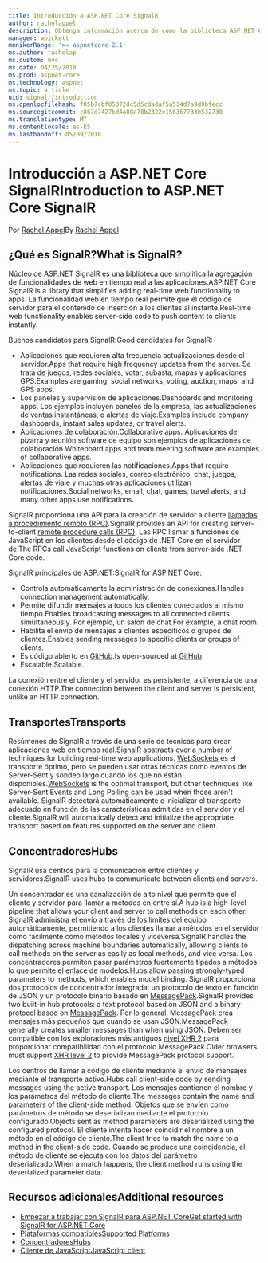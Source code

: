 ```yaml
---
title: Introducción a ASP.NET Core SignalR
author: rachelappel
description: Obtenga información acerca de cómo la biblioteca ASP.NET Core SignalR simplifica la adición de funcionalidad en tiempo real a las aplicaciones.
manager: wpickett
monikerRange: '>= aspnetcore-2.1'
ms.author: rachelap
ms.custom: mvc
ms.date: 04/25/2018
ms.prod: aspnet-core
ms.technology: aspnet
ms.topic: article
uid: signalr/introduction
ms.openlocfilehash: f05b7cbf05372dc5d5cdadaf5a534d7a9d9bfecc
ms.sourcegitcommit: c867d7427bd4a88a78b2322e156367733b532730
ms.translationtype: MT
ms.contentlocale: es-ES
ms.lasthandoff: 05/09/2018
---
```

# <a name="introduction-to-aspnet-core-signalr"></a><span data-ttu-id="6cf16-103">Introducción a ASP.NET Core SignalR</span><span class="sxs-lookup"><span data-stu-id="6cf16-103">Introduction to ASP.NET Core SignalR</span></span>

<span data-ttu-id="6cf16-104">Por [Rachel Appel](https://twitter.com/rachelappel)</span><span class="sxs-lookup"><span data-stu-id="6cf16-104">By [Rachel Appel](https://twitter.com/rachelappel)</span></span>

## <a name="what-is-signalr"></a><span data-ttu-id="6cf16-105">¿Qué es SignalR?</span><span class="sxs-lookup"><span data-stu-id="6cf16-105">What is SignalR?</span></span>

<span data-ttu-id="6cf16-106">Núcleo de ASP.NET SignalR es una biblioteca que simplifica la agregación de funcionalidades de web en tiempo real a las aplicaciones.</span><span class="sxs-lookup"><span data-stu-id="6cf16-106">ASP.NET Core SignalR is a library that simplifies adding real-time web functionality to apps.</span></span> <span data-ttu-id="6cf16-107">La funcionalidad web en tiempo real permite que el código de servidor para el contenido de inserción a los clientes al instante.</span><span class="sxs-lookup"><span data-stu-id="6cf16-107">Real-time web functionality enables server-side code to push content to clients instantly.</span></span>

<span data-ttu-id="6cf16-108">Buenos candidatos para SignalR:</span><span class="sxs-lookup"><span data-stu-id="6cf16-108">Good candidates for SignalR:</span></span>

* <span data-ttu-id="6cf16-109">Aplicaciones que requieren alta frecuencia actualizaciones desde el servidor.</span><span class="sxs-lookup"><span data-stu-id="6cf16-109">Apps that require high frequency updates from the server.</span></span> <span data-ttu-id="6cf16-110">Se trata de juegos, redes sociales, votar, subasta, mapas y aplicaciones GPS.</span><span class="sxs-lookup"><span data-stu-id="6cf16-110">Examples are gaming, social networks, voting, auction, maps, and GPS apps.</span></span>
* <span data-ttu-id="6cf16-111">Los paneles y supervisión de aplicaciones.</span><span class="sxs-lookup"><span data-stu-id="6cf16-111">Dashboards and monitoring apps.</span></span> <span data-ttu-id="6cf16-112">Los ejemplos incluyen paneles de la empresa, las actualizaciones de ventas instantáneas, o alertas de viaje.</span><span class="sxs-lookup"><span data-stu-id="6cf16-112">Examples include company dashboards, instant sales updates, or travel alerts.</span></span>
* <span data-ttu-id="6cf16-113">Aplicaciones de colaboración.</span><span class="sxs-lookup"><span data-stu-id="6cf16-113">Collaborative apps.</span></span> <span data-ttu-id="6cf16-114">Aplicaciones de pizarra y reunión software de equipo son ejemplos de aplicaciones de colaboración.</span><span class="sxs-lookup"><span data-stu-id="6cf16-114">Whiteboard apps and team meeting software are examples of collaborative apps.</span></span>
* <span data-ttu-id="6cf16-115">Aplicaciones que requieren las notificaciones.</span><span class="sxs-lookup"><span data-stu-id="6cf16-115">Apps that require notifications.</span></span> <span data-ttu-id="6cf16-116">Las redes sociales, correo electrónico, chat, juegos, alertas de viaje y muchas otras aplicaciones utilizan notificaciones.</span><span class="sxs-lookup"><span data-stu-id="6cf16-116">Social networks, email, chat, games, travel alerts, and many other apps use notifications.</span></span>

<span data-ttu-id="6cf16-117">SignalR proporciona una API para la creación de servidor a cliente [llamadas a procedimiento remoto (RPC)](https://wikipedia.org/wiki/Remote_procedure_call).</span><span class="sxs-lookup"><span data-stu-id="6cf16-117">SignalR provides an API for creating server-to-client [remote procedure calls (RPC)](https://wikipedia.org/wiki/Remote_procedure_call).</span></span> <span data-ttu-id="6cf16-118">Las RPC llamar a funciones de JavaScript en los clientes desde el código de .NET Core en el servidor de.</span><span class="sxs-lookup"><span data-stu-id="6cf16-118">The RPCs call JavaScript functions on clients from server-side .NET Core code.</span></span>

<span data-ttu-id="6cf16-119">SignalR principales de ASP.NET:</span><span class="sxs-lookup"><span data-stu-id="6cf16-119">SignalR for ASP.NET Core:</span></span>

* <span data-ttu-id="6cf16-120">Controla automáticamente la administración de conexiones.</span><span class="sxs-lookup"><span data-stu-id="6cf16-120">Handles connection management automatically.</span></span>
* <span data-ttu-id="6cf16-121">Permite difundir mensajes a todos los clientes conectados al mismo tiempo.</span><span class="sxs-lookup"><span data-stu-id="6cf16-121">Enables broadcasting messages to all connected clients simultaneously.</span></span> <span data-ttu-id="6cf16-122">Por ejemplo, un salón de chat.</span><span class="sxs-lookup"><span data-stu-id="6cf16-122">For example, a chat room.</span></span>
* <span data-ttu-id="6cf16-123">Habilita el envío de mensajes a clientes específicos o grupos de clientes.</span><span class="sxs-lookup"><span data-stu-id="6cf16-123">Enables sending messages to specific clients or groups of clients.</span></span>
* <span data-ttu-id="6cf16-124">Es código abierto en [GitHub](https://github.com/aspnet/signalr).</span><span class="sxs-lookup"><span data-stu-id="6cf16-124">Is open-sourced at [GitHub](https://github.com/aspnet/signalr).</span></span>
* <span data-ttu-id="6cf16-125">Escalable.</span><span class="sxs-lookup"><span data-stu-id="6cf16-125">Scalable.</span></span>

<span data-ttu-id="6cf16-126">La conexión entre el cliente y el servidor es persistente, a diferencia de una conexión HTTP.</span><span class="sxs-lookup"><span data-stu-id="6cf16-126">The connection between the client and server is persistent, unlike an HTTP connection.</span></span>

## <a name="transports"></a><span data-ttu-id="6cf16-127">Transportes</span><span class="sxs-lookup"><span data-stu-id="6cf16-127">Transports</span></span>

<span data-ttu-id="6cf16-128">Resúmenes de SignalR a través de una serie de técnicas para crear aplicaciones web en tiempo real.</span><span class="sxs-lookup"><span data-stu-id="6cf16-128">SignalR abstracts over a number of techniques for building real-time web applications.</span></span> <span data-ttu-id="6cf16-129">[WebSockets](https://tools.ietf.org/html/rfc7118) es el transporte óptimo, pero se pueden usar otras técnicas como eventos de Server-Sent y sondeo largo cuando los que no están disponibles.</span><span class="sxs-lookup"><span data-stu-id="6cf16-129">[WebSockets](https://tools.ietf.org/html/rfc7118) is the optimal transport, but other techniques like Server-Sent Events and Long Polling can be used when those aren't available.</span></span> <span data-ttu-id="6cf16-130">SignalR detectará automáticamente e inicializar el transporte adecuado en función de las características admitidas en el servidor y el cliente.</span><span class="sxs-lookup"><span data-stu-id="6cf16-130">SignalR will automatically detect and initialize the appropriate transport based on features supported on the server and client.</span></span>

## <a name="hubs"></a><span data-ttu-id="6cf16-131">Concentradores</span><span class="sxs-lookup"><span data-stu-id="6cf16-131">Hubs</span></span>

<span data-ttu-id="6cf16-132">SignalR usa centros para la comunicación entre clientes y servidores.</span><span class="sxs-lookup"><span data-stu-id="6cf16-132">SignalR uses hubs to communicate between clients and servers.</span></span>

<span data-ttu-id="6cf16-133">Un concentrador es una canalización de alto nivel que permite que el cliente y servidor para llamar a métodos en entre sí.</span><span class="sxs-lookup"><span data-stu-id="6cf16-133">A hub is a high-level pipeline that allows your client and server to call methods on each other.</span></span> <span data-ttu-id="6cf16-134">SignalR administra el envío a través de los límites del equipo automáticamente, permitiendo a los clientes llamar a métodos en el servidor como fácilmente como métodos locales y viceversa.</span><span class="sxs-lookup"><span data-stu-id="6cf16-134">SignalR handles the dispatching across machine boundaries automatically, allowing clients to call methods on the server as easily as local methods, and vice versa.</span></span> <span data-ttu-id="6cf16-135">Los concentradores permiten pasar parámetros fuertemente tipados a métodos, lo que permite el enlace de modelos.</span><span class="sxs-lookup"><span data-stu-id="6cf16-135">Hubs allow passing strongly-typed parameters to methods, which enables model binding.</span></span> <span data-ttu-id="6cf16-136">SignalR proporciona dos protocolos de concentrador integrada: un protocolo de texto en función de JSON y un protocolo binario basado en [MessagePack](https://msgpack.org/).</span><span class="sxs-lookup"><span data-stu-id="6cf16-136">SignalR provides two built-in hub protocols: a text protocol based on JSON and a binary protocol based on [MessagePack](https://msgpack.org/).</span></span>  <span data-ttu-id="6cf16-137">Por lo general, MessagePack crea mensajes más pequeños que cuando se usan JSON.</span><span class="sxs-lookup"><span data-stu-id="6cf16-137">MessagePack generally creates smaller messages than when using JSON.</span></span> <span data-ttu-id="6cf16-138">Deben ser compatible con los exploradores más antiguos [nivel XHR 2](https://caniuse.com/#feat=xhr2) para proporcionar compatibilidad con el protocolo MessagePack.</span><span class="sxs-lookup"><span data-stu-id="6cf16-138">Older browsers must support [XHR level 2](https://caniuse.com/#feat=xhr2) to provide MessagePack protocol support.</span></span>

<span data-ttu-id="6cf16-139">Los centros de llamar a código de cliente mediante el envío de mensajes mediante el transporte activo.</span><span class="sxs-lookup"><span data-stu-id="6cf16-139">Hubs call client-side code by sending messages using the active transport.</span></span> <span data-ttu-id="6cf16-140">Los mensajes contienen el nombre y los parámetros del método de cliente.</span><span class="sxs-lookup"><span data-stu-id="6cf16-140">The messages contain the name and parameters of the client-side method.</span></span> <span data-ttu-id="6cf16-141">Objetos que se envíen como parámetros de método se deserializan mediante el protocolo configurado.</span><span class="sxs-lookup"><span data-stu-id="6cf16-141">Objects sent as method parameters are deserialized using the configured protocol.</span></span> <span data-ttu-id="6cf16-142">El cliente intenta hacer coincidir el nombre a un método en el código de cliente.</span><span class="sxs-lookup"><span data-stu-id="6cf16-142">The client tries to match the name to a method in the client-side code.</span></span> <span data-ttu-id="6cf16-143">Cuando se produce una coincidencia, el método de cliente se ejecuta con los datos del parámetro deserializado.</span><span class="sxs-lookup"><span data-stu-id="6cf16-143">When a match happens, the client method runs using the deserialized parameter data.</span></span>

## <a name="additional-resources"></a><span data-ttu-id="6cf16-144">Recursos adicionales</span><span class="sxs-lookup"><span data-stu-id="6cf16-144">Additional resources</span></span>

* [<span data-ttu-id="6cf16-145">Empezar a trabajar con SignalR para ASP.NET Core</span><span class="sxs-lookup"><span data-stu-id="6cf16-145">Get started with SignalR for ASP.NET Core</span></span>](xref:signalr/get-started)
* [<span data-ttu-id="6cf16-146">Plataformas compatibles</span><span class="sxs-lookup"><span data-stu-id="6cf16-146">Supported Platforms</span></span>](xref:signalr/supported-platforms)
* [<span data-ttu-id="6cf16-147">Concentradores</span><span class="sxs-lookup"><span data-stu-id="6cf16-147">Hubs</span></span>](xref:signalr/hubs)
* [<span data-ttu-id="6cf16-148">Cliente de JavaScript</span><span class="sxs-lookup"><span data-stu-id="6cf16-148">JavaScript client</span></span>](xref:signalr/javascript-client)
